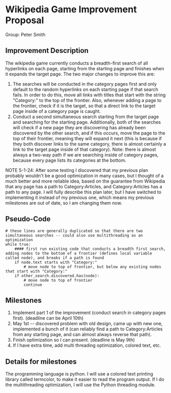 # Wikipedia Game Improvement Proposal
Group: Peter Smith

## Improvement Description
The wikipedia game currently conducts a breadth-first search of all hyperlinks on each page, starting from the starting page and finishes when it expands the target page. The two major changes to improve this are:

1) The searches will be conducted in the category pages first and only default to the random hyperlinks on each starting page if that search fails. In order to do this, move all links with titles that start with the string "Category:" to the top of the frontier. Also, whenever adding a page to the frontier, check if it is the target, so that a direct link to the target page inside of a category page is caught.
2) Conduct a second simultaneous search starting from the target page and searching for the starting page. Additionally, both of the searches will check if a new page they are discovering has already been discovered by the other search, and if this occurs, move the page to the top of their frontier, meaning they will expand it next (this is because if they both discover links to the same category, there is almost certainly a link to the target page inside of that category). Note: there is almost always a two-way path if we are searching inside of category pages, because every page lists its categories at the bottom.

NOTE 5-1-24: After some testing I discovered that my previous plan probably wouldn't be a good optimization in many cases, but I thought of a much better and more reliable idea, based on the guarantee from Wikipedia that any page has a path to Category:Articles, and Category:Articles has a path to any page. I will fully describe this plan later, but I have switched to implementing it instead of my previous one, which means my previous milestones are out of date, so I am changing them now.

## Pseudo-Code
```
# these lines are generally duplicated so that there are two simultaneous searches -- could also use multithreading as an optimization
while true:
    #### first run existing code that conducts a breadth first search, adding nodes to the bottom of a frontier (defines local variable called node), and breaks if a path is found
    if node.text starts with "Category:"
        # move node to top of frontier, but below any existing nodes that start with "Category:"
    if other_search.discovered.has(node):
        # move node to top of frontier
        continue
```

## Milestones
1) Implement part 1 of the improvement (conduct search in category pages first). (deadline can be April 10th)
2) May 1st -- discovered problem with old design, came up with new one, implemented a bunch of it (can reliably find a path to Category:Articles from any starting page, and can almost always reverse that path).
3) Finish optimization so I can present. (deadline is May 9th)
4) If I have extra time, add multi threading optimization, colored text, etc.

## Details for milestones
The programming language is python. I will use a colored text printing library called termcolor, to make it easier to read the program output. If I do the multithreading optimization, I will use the Python threading module.
